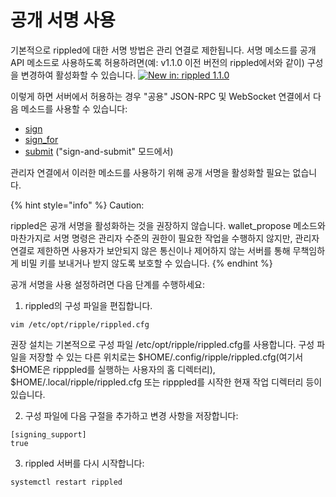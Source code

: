 # 공개 서명 사용

기본적으로 rippled에 대한 서명 방법은 관리 연결로 제한됩니다. 서명 메소드를 공개 API 메소드로 사용하도록 허용하려면(예: v1.1.0 이전 버전의 rippled에서와 같이) 구성을 변경하여 활성화할 수 있습니다. [![New in: rippled 1.1.0](https://img.shields.io/badge/New%20in-rippled%201.1.0-blue.svg)](https://github.com/ripple/rippled/releases/tag/1.1.0)

이렇게 하면 서버에서 허용하는 경우 "공용" JSON-RPC 및 WebSocket 연결에서 다음 메소드를 사용할 수 있습니다:

* [sign](https://xrpl.org/sign.html)
* [sign\_for](https://xrpl.org/sign\_for.html)
* [submit](https://xrpl.org/submit.html) ("sign-and-submit" 모드에서)

관리자 연결에서 이러한 메소드를 사용하기 위해 공개 서명을 활성화할 필요는 없습니다.

{% hint style="info" %}
Caution:

rippled은 공개 서명을 활성화하는 것을 권장하지 않습니다. wallet\_propose 메소드와 마찬가지로 서명 명령은 관리자 수준의 권한이 필요한 작업을 수행하지 않지만, 관리자 연결로 제한하면 사용자가 보안되지 않은 통신이나 제어하지 않는 서버를 통해 무책임하게 비밀 키를 보내거나 받지 않도록 보호할 수 있습니다.&#x20;
{% endhint %}

공개 서명을 사용 설정하려면 다음 단계를 수행하세요:

1. rippled의 구성 파일을 편집합니다.

```
vim /etc/opt/ripple/rippled.cfg
```

권장 설치는 기본적으로 구성 파일 /etc/opt/ripple/rippled.cfg를 사용합니다. 구성 파일을 저장할 수 있는 다른 위치로는 $HOME/.config/ripple/rippled.cfg(여기서 $HOME은 ripppled를 실행하는 사용자의 홈 디렉터리), $HOME/.local/ripple/rippled.cfg 또는 ripppled를 시작한 현재 작업 디렉터리 등이 있습니다.

2. 구성 파일에 다음 구절을 추가하고 변경 사항을 저장합니다:

```
[signing_support]
true
```

3. rippled 서버를 다시 시작합니다:

```
systemctl restart rippled
```

